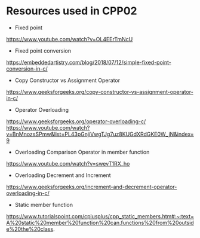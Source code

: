 # Resources used in CPP02

- Fixed point

https://www.youtube.com/watch?v=OL4EErTmNcU

- Fixed point conversion

https://embeddedartistry.com/blog/2018/07/12/simple-fixed-point-conversion-in-c/

- Copy Constructor vs Assignment Operator

https://www.geeksforgeeks.org/copy-constructor-vs-assignment-operator-in-c/

- Operator Overloading 

https://www.geeksforgeeks.org/operator-overloading-c/
https://www.youtube.com/watch?v=BnMnozsSPmw&list=PL43pGnjiVwgTJg7uz8KUGdXRdGKE0W_jN&index=9

- Overloading Comparison Operator in member function 

https://www.youtube.com/watch?v=swevT1RX_ho

- Overloading Decrement and Increment

https://www.geeksforgeeks.org/increment-and-decrement-operator-overloading-in-c/

- Static member function 

https://www.tutorialspoint.com/cplusplus/cpp_static_members.htm#:~:text=A%20static%20member%20function%20can,functions%20from%20outside%20the%20class.

